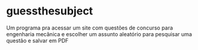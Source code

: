 # guessthesubject
Um programa pra acessar um site com questões de concurso para engenharia mecânica e escolher um assunto aleatório para pesquisar uma questão e salvar em PDF 
